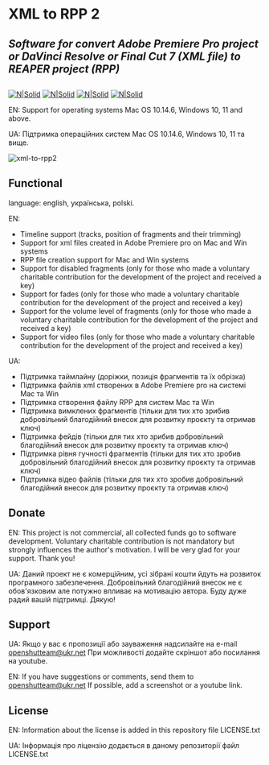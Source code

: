 # XML to RPP 2
## _Software for convert Adobe Premiere Pro project or DaVinci Resolve or Final Cut 7 (XML file) to REAPER project (RPP)_
##
[![N|Solid](https://i.ibb.co/7zKJT2g/donate.png)](https://www.donationalerts.com/r/denial_steinberg)
[![N|Solid](https://img.shields.io/github/v/tag/OpenShutTeam/xml2rpp?color=blueviolet&label=Last%20version&style=plastic)](https://github.com/OpenShutTeam/xml2rpp/releases)
[![N|Solid](https://img.shields.io/badge/Mac%20OS-10.14.6+-green?style=plastic)](https://github.com/OpenShutTeam/xml2rpp/releases)
[![N|Solid](https://img.shields.io/badge/Win%20-10+-green?style=plastic)](https://github.com/OpenShutTeam/xml2rpp/releases)


EN: Support for operating systems Mac OS 10.14.6, Windows 10, 11 and above.

UA: Підтримка операційних систем Mac OS 10.14.6, Windows 10, 11 та вище.

<img src="https://ibb.co/fYpFW8bQ" alt="xml-to-rpp2" border="0">

## Functional
language: еnglish, українська, polski.

EN:
- Timeline support (tracks, position of fragments and their trimming)
- Support for xml files created in Adobe Premiere pro on Mac and Win systems
- RPP file creation support for Mac and Win systems
- Support for disabled fragments (only for those who made a voluntary charitable contribution for the development of the project and received a key)
- Support for fades (only for those who made a voluntary charitable contribution for the development of the project and received a key)
- Support for the volume level of fragments (only for those who made a voluntary charitable contribution for the development of the project and received a key)
- Support for video files (only for those who made a voluntary charitable contribution for the development of the project and received a key)

UA: 
- Підтримка таймлайну (доріжки, позиція фрагментів та їх обрізка)
- Підтримка файлів xml створених в Adobe Premiere pro на системі Mac та Win
- Підтримка створення файлу RPP для систем Mac та Win
- Підтримка вимклених фрагментів (тільки для тих хто зрибив добровільний благодійний внесок для розвитку проєкту та отримав ключ)
- Підтримка фейдів (тільки для тих хто зрибив добровільний благодійний внесок для розвитку проєкту та отримав ключ)
- Підтримка рівня гучності фрагментів (тільки для тих хто зробив добровільний благодійний внесок для розвитку проєкту та отримав ключ)
- Підтримка відео файлів (тільки для тих хто зробив добровільний благодійний внесок для розвитку проєкту та отримав ключ)

## Donate
EN: This project is not commercial, all collected funds go to software development. Voluntary charitable contribution is not mandatory but strongly influences the author's motivation. I will be very glad for your support. Thank you!

UA: Даний проект не є комерційним, усі зібрані кошти йдуть на розвиток програмного забезпечення. Добровільний благодійний внесок не є обов'язковим але потужно впливає на мотивацію автора. Буду дуже радий вашій підтримці. Дякую!

## Support
UA: Якщо у вас є пропозиції або зауваження надсилайте на e-mail openshutteam@ukr.net При можливості додайте скріншот або посилання на youtube.

EN: If you have suggestions or comments, send them to openshutteam@ukr.net If possible, add a screenshot or a youtube link.

## License
EN: Information about the license is added in this repository file LICENSE.txt

UA: Інформація про ліцензію додається в даному репозиторії файл LICENSE.txt
